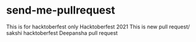 # send-me-pullrequest
This is for hacktoberfest only
Hacktoberfest 2021
This is new pull request/
sakshi
hacktoberfest
Deepansha pull request
